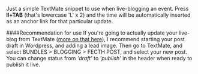 Just a simple TextMate snippet to use when live-blogging an event. Press **ll+TAB** (that's lowercase 'L' x 2) and the time will be automatically inserted as an anchor link for that particular update. 

####Recommendation for use
If you're going to actually update your live-blog from TextMate ([more on that here](http://1rick.com/blog/wordpress-textmate)), I recommend starting your post draft in Wordpress, and adding a lead image. Then go to TextMate, and select BUNDLES > BLOGGING > FECTH POST, and select your new post. You can change status from *'draft'* to *'publish'* in the header when ready to publish it live. 